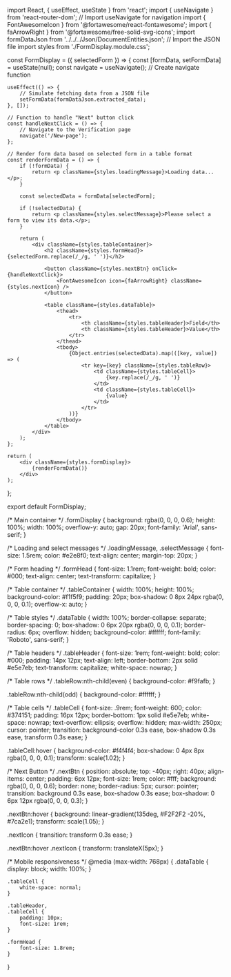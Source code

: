 import React, { useEffect, useState } from 'react';
import { useNavigate } from 'react-router-dom'; // Import useNavigate for navigation
import { FontAwesomeIcon } from '@fortawesome/react-fontawesome';
import { faArrowRight } from '@fortawesome/free-solid-svg-icons';
import formDataJson from '../../../Json/DocumentEntities.json'; // Import the JSON file
import styles from './FormDisplay.module.css';

const FormDisplay = ({ selectedForm }) => {
    const [formData, setFormData] = useState(null);
    const navigate = useNavigate(); // Create navigate function

    useEffect(() => {
        // Simulate fetching data from a JSON file
        setFormData(formDataJson.extracted_data);
    }, []);

    // Function to handle "Next" button click
    const handleNextClick = () => {
        // Navigate to the Verification page
        navigate('/New-page');
    };

    // Render form data based on selected form in a table format
    const renderFormData = () => {
        if (!formData) {
            return <p className={styles.loadingMessage}>Loading data...</p>;
        }

        const selectedData = formData[selectedForm];

        if (!selectedData) {
            return <p className={styles.selectMessage}>Please select a form to view its data.</p>;
        }

        return (
            <div className={styles.tableContainer}>
                <h2 className={styles.formHead}>{selectedForm.replace(/_/g, ' ')}</h2>

                <button className={styles.nextBtn} onClick={handleNextClick}>
                    <FontAwesomeIcon icon={faArrowRight} className={styles.nextIcon} />
                </button>

                <table className={styles.dataTable}>
                    <thead>
                        <tr>
                            <th className={styles.tableHeader}>Field</th>
                            <th className={styles.tableHeader}>Value</th>
                        </tr>
                    </thead>
                    <tbody>
                        {Object.entries(selectedData).map(([key, value]) => (
                            <tr key={key} className={styles.tableRow}>
                                <td className={styles.tableCell}>
                                    {key.replace(/_/g, ' ')}
                                </td>
                                <td className={styles.tableCell}>
                                    {value}
                                </td>
                            </tr>
                        ))}
                    </tbody>
                </table>
            </div>
        );
    };

    return (
        <div className={styles.formDisplay}>
            {renderFormData()}
        </div>
    );
};

export default FormDisplay;


/* Main container */
.formDisplay {
    background: rgba(0, 0, 0, 0.6);
    height: 100%;
    width: 100%;
    overflow-y: auto;
    gap: 20px;
    font-family: 'Arial', sans-serif;
}

/* Loading and select messages */
.loadingMessage,
.selectMessage {
    font-size: 1.5rem;
    color: #e2e8f0;
    text-align: center;
    margin-top: 20px;
}

/* Form heading */
.formHead {
    font-size: 1.1rem;
    font-weight: bold;
    color: #000;
    text-align: center;
    text-transform: capitalize;
}

/* Table container */
.tableContainer {
    width: 100%;
    height: 100%;
    background-color: #f1f5f9;
    padding: 20px;
    box-shadow: 0 8px 24px rgba(0, 0, 0, 0.1);
    overflow-x: auto;
}

/* Table styles */
.dataTable {
    width: 100%;
    border-collapse: separate;
    border-spacing: 0;
    box-shadow: 0 6px 20px rgba(0, 0, 0, 0.1);
    border-radius: 6px;
    overflow: hidden;
    background-color: #ffffff;
    font-family: 'Roboto', sans-serif;
}

/* Table headers */
.tableHeader {
    font-size: 1rem;
    font-weight: bold;
    color: #000;
    padding: 14px 12px;
    text-align: left;
    border-bottom: 2px solid #e5e7eb;
    text-transform: capitalize;
    white-space: nowrap;
}

/* Table rows */
.tableRow:nth-child(even) {
    background-color: #f9fafb;
}

.tableRow:nth-child(odd) {
    background-color: #ffffff;
}

/* Table cells */
.tableCell {
    font-size: .9rem;
    font-weight: 600;
    color: #374151;
    padding: 16px 12px;
    border-bottom: 1px solid #e5e7eb;
    white-space: nowrap;
    text-overflow: ellipsis;
    overflow: hidden;
    max-width: 250px;
    cursor: pointer;
    transition: background-color 0.3s ease, box-shadow 0.3s ease, transform 0.3s ease;
}

.tableCell:hover {
    background-color: #f4f4f4;
    box-shadow: 0 4px 8px rgba(0, 0, 0, 0.1);
    transform: scale(1.02);
}

/* Next Button */
.nextBtn {
    position: absolute;
    top: -40px;
    right: 40px;
    align-items: center;
    padding: 6px 12px;
    font-size: 1rem;
    color: #fff;
    background: rgba(0, 0, 0, 0.6);
    border: none;
    border-radius: 5px;
    cursor: pointer;
    transition: background 0.3s ease, box-shadow 0.3s ease;
    box-shadow: 0 6px 12px rgba(0, 0, 0, 0.3);
}

.nextBtn:hover {
    background: linear-gradient(135deg, #F2F2F2 -20%, #7ca2e1);
    transform: scale(1.05);
}

.nextIcon {
    transition: transform 0.3s ease;
}

.nextBtn:hover .nextIcon {
    transform: translateX(5px);
}

/* Mobile responsiveness */
@media (max-width: 768px) {
    .dataTable {
        display: block;
        width: 100%;
    }

    .tableCell {
        white-space: normal;
    }

    .tableHeader,
    .tableCell {
        padding: 10px;
        font-size: 1rem;
    }

    .formHead {
        font-size: 1.8rem;
    }
}
